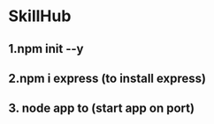 # SkillHub

## 1.npm init --y

## 2.npm i express (to install express)

## 3. node app to (start app on port)
